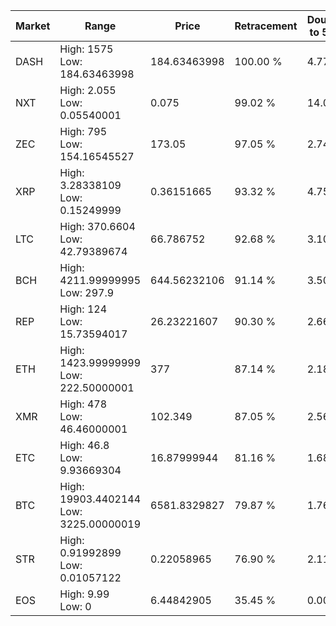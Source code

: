 | Market | Range | Price| Retracement | Doubles to 50% |
| --- | --- | --- | --- | --- |
| DASH | High: 1575<br />Low: 184.63463998 | 184.63463998 | 100.00 % | 4.77 |
| NXT | High: 2.055<br />Low: 0.05540001 | 0.075 | 99.02 % | 14.07 |
| ZEC | High: 795<br />Low: 154.16545527 | 173.05 | 97.05 % | 2.74 |
| XRP | High: 3.28338109<br />Low: 0.15249999 | 0.36151665 | 93.32 % | 4.75 |
| LTC | High: 370.6604<br />Low: 42.79389674 | 66.786752 | 92.68 % | 3.10 |
| BCH | High: 4211.99999995<br />Low: 297.9 | 644.56232106 | 91.14 % | 3.50 |
| REP | High: 124<br />Low: 15.73594017 | 26.23221607 | 90.30 % | 2.66 |
| ETH | High: 1423.99999999<br />Low: 222.50000001 | 377 | 87.14 % | 2.18 |
| XMR | High: 478<br />Low: 46.46000001 | 102.349 | 87.05 % | 2.56 |
| ETC | High: 46.8<br />Low: 9.93669304 | 16.87999944 | 81.16 % | 1.68 |
| BTC | High: 19903.4402144<br />Low: 3225.00000019 | 6581.8329827 | 79.87 % | 1.76 |
| STR | High: 0.91992899<br />Low: 0.01057122 | 0.22058965 | 76.90 % | 2.11 |
| EOS | High: 9.99<br />Low: 0 | 6.44842905 | 35.45 % | 0.00 |
